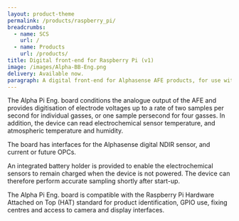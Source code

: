 ```yaml
---
layout: product-theme
permalink: /products/raspberry_pi/
breadcrumbs:
  - name: SCS
    url: /
  - name: Products
    url: /products/
title: Digital front-end for Raspberry Pi (v1)
image: /images/Alpha-BB-Eng.png
delivery: Available now.
paragraph: A digital front-end for Alphasense AFE products, for use with the Raspberry Pi 2 and Raspberry Pi 3 microcontrollers.
---
```



The Alpha Pi Eng. board conditions the analogue output of the AFE and provides digitisation of electrode voltages up to a rate of two samples per second for individual gasses, or one sample persecond for four gasses. In addition, the device can read electrochemical sensor temperature, and atmospheric temperature and humidity.

The board has interfaces for the Alphasense digital NDIR sensor, and current or future OPCs.

An integrated battery holder is provided to enable the electrochemical sensors to remain charged when the device is not powered. The device can therefore perform accurate sampling shortly after start-up.

The Alpha Pi Eng. board is compatible with the Raspberry Pi Hardware Attached on Top (HAT) standard for product identification, GPIO use, fixing centres and access to camera and display interfaces.